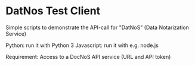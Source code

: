 # DatNos Test Client

Simple scripts to demonstrate the API-call for "DatNoS" (Data Notarization Service)

Python: run it with Python 3
Javascript: run it with e.g. node.js

Requirement: Access to a DocNoS API service (URL and API token)